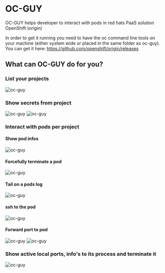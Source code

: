 # OC-GUY
OC-GUY helps developer to interact with pods in red hats PaaS solution OpenShift (origin)

In order to get it running you need to have the oc command line tools on your machine (either system wide or placed in the same folder as oc-guy).
You can get it here: https://github.com/openshift/origin/releases

## What can OC-GUY do for you?

### List your projects
![oc-guy](/pics/guy.PNG "Damn awesome oc-guy")
### Show secrets from project
![oc-guy](/pics/secrets.PNG "Damn awesome oc-guy")
![oc-guy](/pics/secrets-json.PNG "Damn awesome oc-guy")
### Interact with pods per project
#### Show pod infos
![oc-guy](/pics/info.PNG "Damn awesome oc-guy")
#### Forcefully terminate a pod
![oc-guy](/pics/force-terminate.PNG "Damn awesome oc-guy")
#### Tail on a pods log
![oc-guy](/pics/tail-log.PNG "Damn awesome oc-guy")
#### ssh to the pod  
![oc-guy](/pics/ssh.PNG "Damn awesome oc-guy")
#### Forward port to pod
![oc-guy](/pics/forward.PNG "Damn awesome oc-guy")
![oc-guy](/pics/forward-log.PNG "Damn awesome oc-guy")
### Show active local ports, info's to its process and terminate it 
![oc-guy](/pics/active-ports.PNG "Damn awesome oc-guy")
